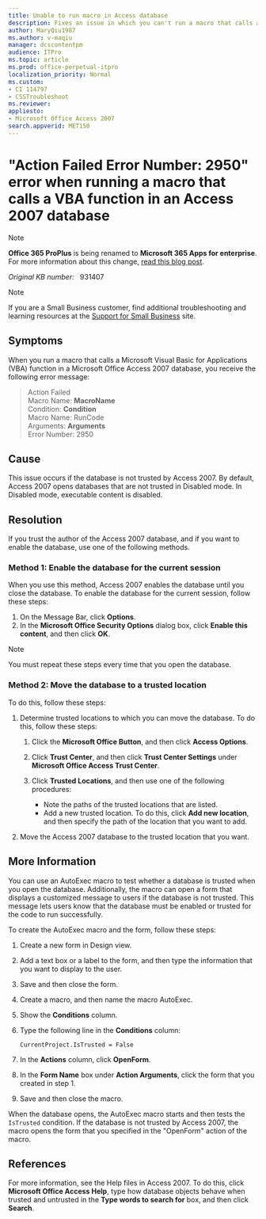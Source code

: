 ```yaml
---
title: Unable to run macro in Access database
description: Fixes an issue in which you can't run a macro that calls a VBA function in an Access 2007 database.
author: MaryQiu1987
ms.author: v-maqiu
manager: dcscontentpm 
audience: ITPro 
ms.topic: article
ms.prod: office-perpetual-itpro
localization_priority: Normal
ms.custom: 
- CI 114797
- CSSTroubleshoot
ms.reviewer:
appliesto:
- Microsoft Office Access 2007
search.appverid: MET150
---
```

# "Action Failed Error Number: 2950" error when running a macro that calls a VBA function in an Access 2007 database

> [!NOTE]
> **Office 365 ProPlus** is being renamed to **Microsoft 365 Apps for enterprise**. For more information about this change, [read this blog post](https://go.microsoft.com/fwlink/p/?linkid=2120533).

_Original KB number:_ &nbsp; 931407

> [!NOTE]
> If you are a Small Business customer, find additional troubleshooting and learning resources at the [Support for Small Business](https://smallbusiness.support.microsoft.com) site.

## Symptoms

When you run a macro that calls a Microsoft Visual Basic for Applications (VBA) function in a Microsoft Office Access 2007 database, you receive the following error message:

> Action Failed<br/>
> Macro Name: **MacroName**<br/>
> Condition: **Condition**<br/>
> Macro Name: RunCode<br/>
> Arguments: **Arguments**<br/>
> Error Number: 2950

## Cause

This issue occurs if the database is not trusted by Access 2007. By default, Access 2007 opens databases that are not trusted in Disabled mode. In Disabled mode, executable content is disabled.

## Resolution

If you trust the author of the Access 2007 database, and if you want to enable the database, use one of the following methods.

### Method 1: Enable the database for the current session

When you use this method, Access 2007 enables the database until you close the database. To enable the database for the current session, follow these steps:

1. On the Message Bar, click **Options**.
2. In the **Microsoft Office Security Options** dialog box, click **Enable this content**, and then click **OK**.

> [!NOTE]
> You must repeat these steps every time that you open the database.

### Method 2: Move the database to a trusted location

To do this, follow these steps:

1. Determine trusted locations to which you can move the database. To do this, follow these steps:
   1. Click the **Microsoft Office Button**, and then click **Access Options**.
   2. Click **Trust Center**, and then click **Trust Center Settings** under **Microsoft Office Access Trust Center**.
   3. Click **Trusted Locations**, and then use one of the following procedures:

      - Note the paths of the trusted locations that are listed.
      - Add a new trusted location. To do this, click **Add new location**, and then specify the path of the location that you want to add.

2. Move the Access 2007 database to the trusted location that you want.

## More Information

You can use an AutoExec macro to test whether a database is trusted when you open the database. Additionally, the macro can open a form that displays a customized message to users if the database is not trusted. This message lets users know that the database must be enabled or trusted for the code to run successfully.

To create the AutoExec macro and the form, follow these steps:

1. Create a new form in Design view.
2. Add a text box or a label to the form, and then type the information that you want to display to the user.
3. Save and then close the form.
4. Create a macro, and then name the macro AutoExec.
5. Show the **Conditions** column.
6. Type the following line in the **Conditions** column:

   `CurrentProject.IsTrusted = False`

7. In the **Actions** column, click **OpenForm**.
8. In the **Form Name** box under **Action Arguments**, click the form that you created in step 1.
9. Save and then close the macro.

When the database opens, the AutoExec macro starts and then tests the
`IsTrusted` condition. If the database is not trusted by Access 2007, the macro opens the form that you specified in the "OpenForm" action of the macro.

## References

For more information, see the Help files in Access 2007. To do this, click **Microsoft Office Access Help**, type how database objects behave when trusted and untrusted in the **Type words to search for** box, and then click **Search**.
